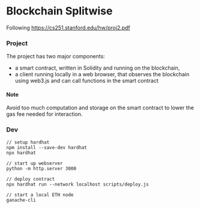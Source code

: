 # Blockchain Splitwise 

Following https://cs251.stanford.edu/hw/proj2.pdf 

### Project
The project has two major components: 
- a smart contract, written in Solidity and running on
the blockchain, 
- a client running locally in a web browser, that observes the blockchain using
web3.js and can call functions in the smart contract

#### Note
Avoid too much computation and storage on the smart contract to lower the gas fee needed for interaction.

### Dev
```
// setup hardhat
npm install --save-dev hardhat
npx hardhat

// start up webserver
python -m http.server 3000

// deploy contract
npx hardhat run --network localhost scripts/deploy.js

// start a local ETH node
ganache-cli
```
